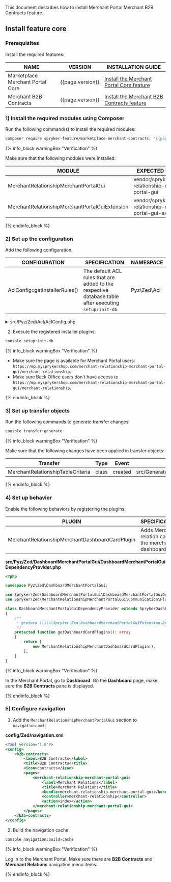 This document describes how to install Merchant Portal Merchant B2B Contracts feature.

## Install feature core

### Prerequisites

Install the required features:

| NAME                             | VERSION          | INSTALLATION GUIDE                                                                                                                                                                                        |
|----------------------------------|------------------|-----------------------------------------------------------------------------------------------------------------------------------------------------------------------------------------------------------|
| Marketplace Merchant Portal Core | {{page.version}} | [Install the Merchant Portal Core feature](/docs/pbc/all/merchant-management/{{page.version}}/marketplace/install-and-upgrade/install-features/install-the-marketplace-merchant-portal-core-feature.html) |
| Merchant B2B Contracts           | {{page.version}} | [Install the Merchant B2B Contracts feature](/docs/pbc/all/merchant-management/{{page.version}}/base-shop/install-and-upgrade/install-the-merchant-b2b-contracts-feature.html)                            |

### 1) Install the required modules using Composer

Run the following command(s) to install the required modules:

```bash
composer require spryker-feature/marketplace-merchant-contracts: "{{page.version}}" --update-with-dependencies
```

{% info_block warningBox "Verification" %}

Make sure that the following modules were installed:

| MODULE                                         | EXPECTED DIRECTORY                                                 |
|------------------------------------------------|--------------------------------------------------------------------|
| MerchantRelationshipMerchantPortalGui          | vendor/spryker/merchant-relationship-merchant-portal-gui           |
| MerchantRelationshipMerchantPortalGuiExtension | vendor/spryker/merchant-relationship-merchant-portal-gui-extension |

{% endinfo_block %}

### 2) Set up the configuration

Add the following configuration:

| CONFIGURATION                  | SPECIFICATION                                                                                          | NAMESPACE   |
|--------------------------------|--------------------------------------------------------------------------------------------------------|-------------|
| AclConfig::getInstallerRules() | The default ACL rules that are added to the respective database table after executing `setup:init-db`. | Pyz\Zed\Acl |

<details>
<summary>src/Pyz/Zed/Acl/AclConfig.php</summary>

```php
<?php

namespace Pyz\Zed\Acl;

use Spryker\Shared\Acl\AclConstants;
use Spryker\Zed\Acl\AclConfig as SprykerAclConfig;

class AclConfig extends SprykerAclConfig
{
    /**
     * @var string
     */
    protected const RULE_TYPE_DENY = 'deny';

    /**
     * @return array<array<string, mixed>>
     */
    public function getInstallerRules(): array
    {
        $installerRules = parent::getInstallerRules();
        $installerRules = $this->addMerchantPortalInstallerRules($installerRules);

        return $installerRules;
    }

    /**
     * @param array<array<string, mixed>> $installerRules
     *
     * @return array<array<string, mixed>>
     */
    protected function addMerchantPortalInstallerRules(array $installerRules): array
    {
        $bundleNames = [
            'merchant-relationship-merchant-portal-gui',
        ];

        foreach ($bundleNames as $bundleName) {
            $installerRules[] = [
                'bundle' => $bundleName,
                'controller' => AclConstants::VALIDATOR_WILDCARD,
                'action' => AclConstants::VALIDATOR_WILDCARD,
                'type' => static::RULE_TYPE_DENY,
                'role' => AclConstants::ROOT_ROLE,
            ];
        }
        return $installerRules;
    }
}
```

</details>

2. Execute the registered installer plugins:

```bash
console setup:init-db
```

{% info_block warningBox "Verification" %}

* Make sure the page is available for Merchant Portal
  users: `https://mp.mysprykershop.com/merchant-relationship-merchant-portal-gui/merchant-relationship`.
* Make sure Back Office users don't have access
  to `https://mp.mysprykershop.com/merchant-relationship-merchant-portal-gui/merchant-relationship`.

{% endinfo_block %}

### 3) Set up transfer objects

Run the following commands to generate transfer changes:

```bash
console transfer:generate
```

{% info_block warningBox "Verification" %}

Make sure that the following changes have been applied in transfer objects:

| Transfer                          | Type  | Event   | Path                                                                    |
|-----------------------------------|-------|---------|-------------------------------------------------------------------------|
| MerchantRelationshipTableCriteria | class | created | src/Generated/Shared/Transfer/MerchantRelationshipTableCriteriaTransfer |

{% endinfo_block %}

### 4) Set up behavior

Enable the following behaviors by registering the plugins:

| PLUGIN                                          | SPECIFICATION                                          | PREREQUISITES | NAMESPACE                                                                                         |
|-------------------------------------------------|--------------------------------------------------------|---------------|---------------------------------------------------------------------------------------------------|
| MerchantRelationshipMerchantDashboardCardPlugin | Adds Merchant relation card to the merchant dashboard. |               | Spryker\Zed\MerchantRelationshipMerchantPortalGui\Communication\Plugin\DashboardMerchantPortalGui |

**src/Pyz/Zed/DashboardMerchantPortalGui/DashboardMerchantPortalGuiDependencyProvider.php**

```php
<?php

namespace Pyz\Zed\DashboardMerchantPortalGui;

use Spryker\Zed\DashboardMerchantPortalGui\DashboardMerchantPortalGuiDependencyProvider as SprykerDashboardMerchantPortalGuiDependencyProvider;
use Spryker\Zed\MerchantRelationshipMerchantPortalGui\Communication\Plugin\DashboardMerchantPortalGui\MerchantRelationshipMerchantDashboardCardPlugin;

class DashboardMerchantPortalGuiDependencyProvider extends SprykerDashboardMerchantPortalGuiDependencyProvider
{
    /**
     * @return list<\Spryker\Zed\DashboardMerchantPortalGuiExtension\Dependency\Plugin\MerchantDashboardCardPluginInterface>
     */
    protected function getDashboardCardPlugins(): array
    {
        return [
            new MerchantRelationshipMerchantDashboardCardPlugin(),
        ];
    }
}
```

{% info_block warningBox "Verification" %}

In the Merchant Portal, go to **Dashboard**. On the **Dashboard** page, make sure the **B2B Contracts** pane is
displayed.

{% endinfo_block %}

### 5) Configure navigation

1. Add the `MerchantRelationshipMerchantPortalGui` section to `navigation.xml`:

**config/Zed/navigation.xml**

```xml
<?xml version="1.0"?>
<config>
    <b2b-contracts>
        <label>B2B Contracts</label>
        <title>B2B Contracts</title>
        <icon>contracts</icon>
        <pages>
            <merchant-relationship-merchant-portal-gui>
                <label>Merchant Relations</label>
                <title>Merchant Relations</title>
                <bundle>merchant-relationship-merchant-portal-gui</bundle>
                <controller>merchant-relationship</controller>
                <action>index</action>
            </merchant-relationship-merchant-portal-gui>
        </pages>
    </b2b-contracts>
</config>
```

2. Build the navigation cache:

```bash
console navigation:build-cache
```

{% info_block warningBox "Verification" %}

Log in to the Merchant Portal. Make sure there are **B2B Contracts** and **Merchant Relations** navigation menu items.

{% endinfo_block %}
